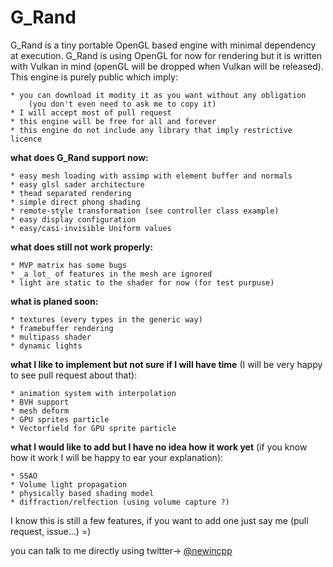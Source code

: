 # G_Rand
G_Rand is a tiny portable OpenGL based engine with minimal dependency at execution.
G_Rand is using OpenGL for now for rendering but it is written with Vulkan in mind (openGL will be dropped when Vulkan will be released).
This engine is purely public which imply:

    * you can download it modity it as you want without any obligation
		(you don't even need to ask me to copy it)
    * I will accept most of pull request
    * this engine will be free for all and forever
    * this engine do not include any library that imply restrictive licence


**what does G_Rand support now:**

    * easy mesh loading with assimp with element buffer and normals
    * easy glsl sader architecture
    * thead separated rendering
    * simple direct phong shading
    * remote-style transformation (see controller class example)
    * easy display configuration
    * easy/casi-invisible Uniform values

**what does still not work properly:**

    * MVP matrix has some bugs
    * _a lot_ of features in the mesh are ignored
    * light are static to the shader for now (for test purpuse)

**what is planed soon:**

    * textures (every types in the generic way)
    * framebuffer rendering
    * multipass shader
    * dynamic lights

**what I like to implement but not sure if I will have time** (I will be very happy to see pull request about that):

    * animation system with interpolation
    * BVH support
    * mesh deform
    * GPU sprites particle
    * Vectorfield for GPU sprite particle

**what I would like to add but I have no idea how it work yet** (if you know how it work I will be happy to ear your explanation):

    * SSAO
    * Volume light propagation
    * physically based shading model
    * diffraction/relfection (using volume capture ?)


I know this is still a few features, if you want to add one just say me (pull request, issue...) =)

you can talk to me directly using twitter-> [@newincpp](https://twitter.com/newincpp)
